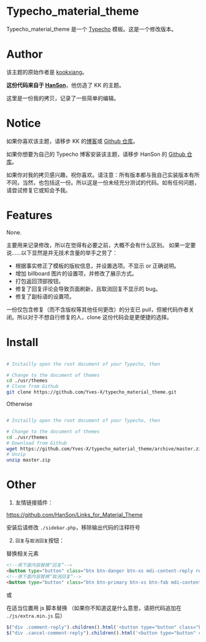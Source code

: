 # Typecho_material_theme

Typecho_material_theme 是一个 [Typecho](https://github.com/typecho/typecho) 模板。这是一个修改版本。


# Author

该主题的原始作者是 [kookxiang](https://ikk.me)。

**这份代码来自于 [HanSon](http://hanc.cc/)**，他仿造了 KK 的主题。

这里是一份我的拷贝，记录了一些简单的编辑。


# Notice

如果你喜欢该主题，请移步 KK 的[博客](https://ikk.me)或 [Github 仓库](https://github.com/kookxiang)。

如果你想要为自己的 Typecho 博客安装该主题，请移步 HanSon 的 [Github 仓库](https://github.com/Hanccc/typecho_material_theme)。

如果你对我的拷贝感兴趣，祝你喜欢。请注意：所有版本都与我自己实装版本有所不同，当然，也包括这一份。所以这是一份未经充分测试的代码。如有任何问题，请尝试修复它或知会予我。


# Features

None.

主要用来记录修改，所以在觉得有必要之前，大概不会有什么区别。
如果一定要说……以下显然是并无技术含量的举手之劳了：
- 根据事实修正了模板的版权信息，并设置选项。不显示 or 正确说明。
- 增加 billboard 图片的设置项，并修改了展示方式。
- 打包返回顶部按钮。
- 修复了回复评论会导致页面刷新，且取消回复不显示的 bug。
- 修复了副标语的设置项。

一份仅包含修复（而不含版权等其他任何更改）的分支已 pull，但被代码作者关闭。所以对于不想自行修复的人，clone 这份代码会是更便捷的选择。


# Install

```bash

# Initailly open the root document of your Typecho, then

# Change to the document of themes
cd ./usr/themes
# Clone from Github
git clone https://github.com/Yves-X/typecho_material_theme.git
```

Otherwise

```bash

# Initailly open the root document of your Typecho, then

# Change to the document of themes
cd ./usr/themes
# Download from Github
wget https://github.com/Yves-X/typecho_material_theme/archive/master.zip -O master.zip
# Unzip
unzip master.zip
```

# Other

1. 友情链接插件：

https://github.com/HanSon/Links_for_Material_Theme

安装后请修改 `./sidebar.php`，移除输出代码的注释符号

2. `回复`与`取消回复`按钮：

替换相关元素

```html
<!--用下面内容替换“回复”-->
<button type="button" class="btn btn-danger btn-xs mdi-content-reply reply-button"><div class="ripple-wrapper"></div></button>
<!--用下面内容替换“取消回复”-->
<button type="button" class="btn btn-primary btn-xs btn-fab mdi-content-clear pull-right"><div class="ripple-wrapper"><div class="ripple ripple-on ripple-out" style="left: 28px; top: 23px; transform: scale(6); background-color: rgba(255, 255, 255, 0.843137);"></div><div class="ripple ripple-on ripple-out" style="left: 34px; top: 32px; transform: scale(6); background-color: rgba(255, 255, 255, 0.843137);"></div></div></button>
```

或

在适当位置用 js 脚本替换
（如果你不知道这是什么意思，请把代码追加在 `./js/extra.min.js` 后）

```javascript
$("div .comment-reply").children().html('<button type="button" class="btn btn-danger btn-xs mdi-content-reply reply-button"><div class="ripple-wrapper"></div></button>');
$("div .cancel-comment-reply").children().html('<button type="button" class="btn btn-primary btn-xs btn-fab mdi-content-clear pull-right"><div class="ripple-wrapper"><div class="ripple ripple-on ripple-out" style="left: 28px; top: 23px; transform: scale(6); background-color: rgba(255, 255, 255, 0.843137);"></div><div class="ripple ripple-on ripple-out" style="left: 34px; top: 32px; transform: scale(6); background-color: rgba(255, 255, 255, 0.843137);"></div></div></button>');
```